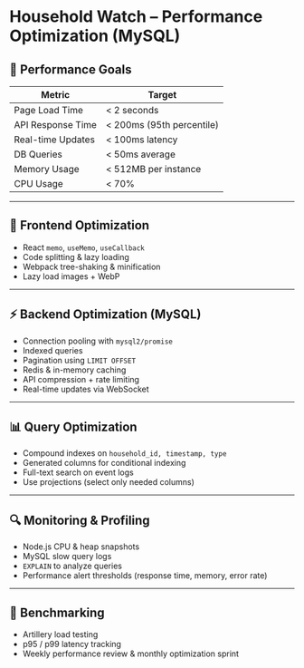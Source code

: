# Household Watch – Performance Optimization (MySQL)

## 🎯 Performance Goals
| Metric | Target |
|--------|--------|
| Page Load Time | < 2 seconds |
| API Response Time | < 200ms (95th percentile) |
| Real-time Updates | < 100ms latency |
| DB Queries | < 50ms average |
| Memory Usage | < 512MB per instance |
| CPU Usage | < 70% |

---

## 🚀 Frontend Optimization
- React `memo`, `useMemo`, `useCallback`
- Code splitting & lazy loading
- Webpack tree-shaking & minification
- Lazy load images + WebP

---

## ⚡ Backend Optimization (MySQL)
- Connection pooling with `mysql2/promise`
- Indexed queries
- Pagination using `LIMIT OFFSET`
- Redis & in-memory caching
- API compression + rate limiting
- Real-time updates via WebSocket

---

## 📊 Query Optimization
- Compound indexes on `household_id, timestamp, type`
- Generated columns for conditional indexing
- Full-text search on event logs
- Use projections (select only needed columns)

---

## 🔍 Monitoring & Profiling
- Node.js CPU & heap snapshots
- MySQL slow query logs
- `EXPLAIN` to analyze queries
- Performance alert thresholds (response time, memory, error rate)

---

## 🧪 Benchmarking
- Artillery load testing
- p95 / p99 latency tracking
- Weekly performance review & monthly optimization sprint
